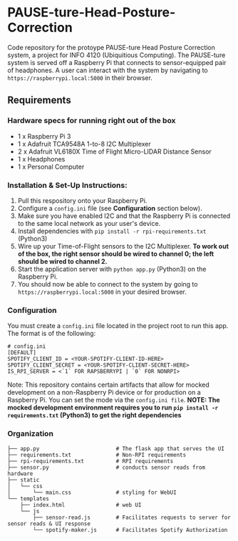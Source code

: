 # PAUSE-ture-Head-Posture-Correction

Code repository for the protoype PAUSE-ture Head Posture Correction system, a project for INFO 4120 (Ubiquitious Computing).
The PAUSE-ture system is served off a Raspberry Pi that connects to sensor-equipped pair of headphones. A user can interact with
the system by navigating to `https://raspberrypi.local:5000` in their browser.

## Requirements

### Hardware specs for running right out of the box
- 1 x Raspberry Pi 3
- 1 x Adafruit TCA9548A 1-to-8 I2C Multiplexer
- 2 x Adafruit VL6180X Time of Flight Micro-LIDAR Distance Sensor
- 1 x Headphones
- 1 x Personal Computer

### Installation & Set-Up Instructions:
1. Pull this respository onto your Raspberry Pi. 
2. Configure a `config.ini` file (see **Configuration** section below).
3. Make sure you have enabled I2C and that the Raspberry Pi is connected to the same local network as your user's device.
4. Install dependencies with `pip install -r rpi-requirements.txt` (Python3)
5. Wire up your Time-of-Flight sensors to the I2C Multiplexer. **To work out of the box, the right sensor should be wired to channel 0; the left should be wired to channel 2.**
6. Start the application server with `python app.py` (Python3) on the Raspberry Pi. 
7. You should now be able to connect to the system by going to `https://raspberrypi.local:5000` in your desired browser.

### Configuration
You must create a `config.ini` file located in the project root to run this app. The format is of the following:
```
# config.ini
[DEFAULT]
SPOTIFY_CLIENT_ID = <YOUR-SPOTIFY-CLIENT-ID-HERE>
SPOTIFY_CLIENT_SECRET = <YOUR-SPOTIFY-CLIENT-SECRET-HERE>
IS_RPI_SERVER = <`1` FOR RAPSBERRYPI | `0` FOR NONRPI>
```

Note:
This repository contains certain artifacts that allow for mocked development 
on a non-Raspberry Pi device or for production on a Raspberry Pi. You can set the mode via the `config.ini file`. 
**NOTE: The mocked development environment requires you to run `pip install -r requirements.txt` (Python3) to get the right dependencies**

### Organization ###
```
├── app.py                        # The flask app that serves the UI
├── requirements.txt              # Non-RPI requirements
├── rpi-requirements.txt          # RPI requirements
├── sensor.py                     # conducts sensor reads from hardware
├── static
│   └── css
│       └── main.css              # styling for WebUI
└── templates
    ├── index.html                # web UI
    └── js
        ├── sensor-read.js        # Facilitates requests to server for sensor reads & UI response
        └── spotify-maker.js      # Facilitates Spotify Authorization
 ```
